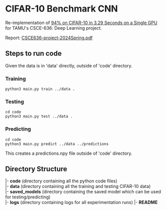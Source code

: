# CIFAR-10 Benchmark CNN
Re-implementation of [94% on CIFAR-10 in 3.29 Seconds on a Single GPU](https://arxiv.org/pdf/2404.00498) for TAMU's CSCE-636: Deep Learning project.

Report: [CSCE636-project-2024Spring.pdf](https://github.com/devgargd7/Cifar10CNN/blob/main/CSCE636-project-2024Spring.pdf)

## Steps to run code
Given the data is in 'data' directly, outside of 'code' directory.
### Training
```cd code
python3 main.py train ../data .
```
### Testing
```
cd code
python3 main.py test ../data .
```
### Predicting
```
cd code
python3 main.py predict ../data ../predictions
```
This creates a predictions.npy file outside of 'code' directory.


## Directory Structure
|- <b>code</b> (directory containing all the python code files) <br>
|- <b>data</b> (directory containing all the training and testing CIFAR-10 data) <br>
|- <b>saved_models</b> (directory containing the saved model which can be used for testing/predicting)<br>
|- <b>logs</b> (directory containing logs for all experimentation runs)
|- <b>README</b> <br>
